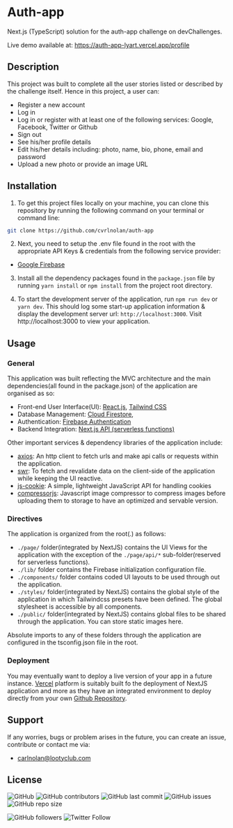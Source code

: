# Auth-app

Next.js (TypeScript) solution for the auth-app challenge on devChallenges.

Live demo available at: https://auth-app-lyart.vercel.app/profile

## Description

This project was built to complete all the user stories listed or described by the challenge itself. Hence in this project, a user can:

- Register a new account
- Log in
- Log in or register with at least one of the following services: Google, Facebook, Twitter or Github
- Sign out
- See his/her profile details
- Edit his/her details including: photo, name, bio, phone, email and password
- Upload a new photo or provide an image URL

## Installation

1. To get this project files locally on your machine, you can clone this repository by running the following command on your terminal or command line:

```bash
git clone https://github.com/cvrlnolan/auth-app
```

2. Next, you need to setup the .env file found in the root with the appropriate API Keys & credentials from the following service provider:

- [Google Firebase](https://firebase.google.com/)

3. Install all the dependency packages found in the `package.json` file by running `yarn install` or `npm install` from the project root directory.

4. To start the development server of the application, run `npm run dev` or `yarn dev`. This should log some start-up application information & display the development server url: `http://localhost:3000`. Visit http://localhost:3000 to view your application.

## Usage

### General

This application was built reflecting the MVC architecture and the main dependencies(all found in the package.json) of the application are organised as so:

- Front-end User Interface(UI): [React.js](https://reactjs.org/), [Tailwind CSS](https://tailwindcss.com/)
- Database Management: [Cloud Firestore](https://firebase.google.com/products/firestore),
- Authentication: [Firebase Authentication](https://firebase.google.com/products/auth)
- Backend Integration: [Next.js API (serverless functions)](https://nextjs.org/docs/api-routes/introduction)

Other important services & dependency libraries of the application include:

- [axios](https://www.npmjs.com/package/axios): An http client to fetch urls and make api calls or requests within the application.
- [swr](https://swr.vercel.app/): To fetch and revalidate data on the client-side of the application while keeping the UI reactive.
- [js-cookie](https://www.npmjs.com/package/js-cookie): A simple, lightweight JavaScript API for handling cookies
- [compressorjs](compressorjs): Javascript image compressor to compress images before uploading them to storage to have an optimized and servable version.

### Directives

The application is organized from the root(.) as follows:

- `./page/` folder(integrated by NextJS) contains the UI Views for the application with the exception of the `./page/api/*` sub-folder(reserved for serverless functions).
- `./lib/` folder contains the Firebase initialization configuration file.
- `./components/` folder contains coded UI layouts to be used through out the application.
- `./styles/` folder(integrated by NextJS) contains the global style of the application in which Tailwindcss presets have been defined. The global stylesheet is accessible by all components.
- `./public/` folder(integrated by NextJS) contains global files to be shared through the application. You can store static images here.

Absolute imports to any of these folders through the application are configured in the tsconfig.json file in the root.

### Deployment

You may eventually want to deploy a live version of your app in a future instance. [Vercel](https://vercel.com/) platform is suitably built fo the deployment of NextJS application and more as they have an integrated environment to deploy directly from your own [Github Repository](https://github.com/new).

## Support

If any worries, bugs or problem arises in the future, you can create an issue, contribute or contact me via:

- carlnolan@lootyclub.com

## License

![GitHub](https://img.shields.io/github/license/cvrlnolan/auth-app) ![GitHub contributors](https://img.shields.io/github/contributors/cvrlnolan/auth-app) ![GitHub last commit](https://img.shields.io/github/last-commit/cvrlnolan/auth-app) ![GitHub issues](https://img.shields.io/github/issues/cvrlnolan/auth-app) ![GitHub repo size](https://img.shields.io/github/repo-size/cvrlnolan/auth-app)

![GitHub followers](https://img.shields.io/github/followers/cvrlnolan?style=social) ![Twitter Follow](https://img.shields.io/twitter/follow/realcarlnolan?style=social)
